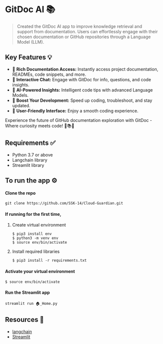 # GitDoc AI 📚

> Created the GitDoc AI app to improve knowledge retrieval and support from documentation. Users can effortlessly engage with their chosen documentation or GitHub repositories through a Language Model (LLM).

## Key Features 💡
- 📖 **Rich Documentation Access:** Instantly access project documentation, READMEs, code snippets, and more.
- 🌟 **Interactive Chat:** Engage with GitDoc for info, questions, and code insights.
- 🧠 **AI-Powered Insights:** Intelligent code tips with advanced Language Models.
- 🚀 **Boost Your Development:** Speed up coding, troubleshoot, and stay updated.
- 🌈 **User-Friendly Interface:** Enjoy a smooth coding experience.

Experience the future of GitHub documentation exploration with GitDoc - Where curiosity meets code! 🚀📚💬

## Requirements ✅

- Python 3.7 or above
- Langchain library
- Streamlit library

## To run the app ⚙️

#### Clone the repo

```
git clone https://github.com/SSK-14/Cloud-Guardian.git
```

#### If running for the first time,

1. Create virtual environment

   ```
   $ pip3 install env
   $ python3 -m venv env
   $ source env/bin/activate
   ```

2. Install required libraries

   ```
   $ pip3 install -r requirements.txt
   ```

#### Activate your virtual environment

```
$ source env/bin/activate
```

#### Run the Streamlit app

```
streamlit run 🏠_Home.py
```

## Resources 🔧

- [langchain](https://python.langchain.com/en/latest/index.html)
- [Streamlit](https://discuss.streamlit.io/)
